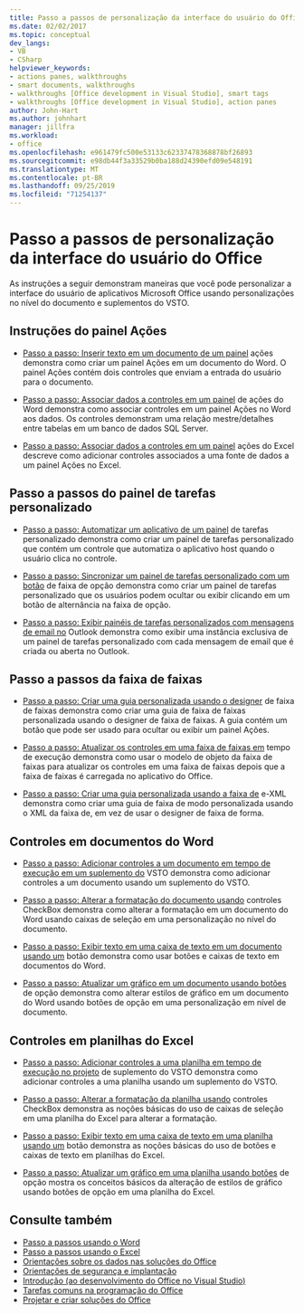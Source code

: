 ```yaml
---
title: Passo a passos de personalização da interface do usuário do Office
ms.date: 02/02/2017
ms.topic: conceptual
dev_langs:
- VB
- CSharp
helpviewer_keywords:
- actions panes, walkthroughs
- smart documents, walkthroughs
- walkthroughs [Office development in Visual Studio], smart tags
- walkthroughs [Office development in Visual Studio], action panes
author: John-Hart
ms.author: johnhart
manager: jillfra
ms.workload:
- office
ms.openlocfilehash: e961479fc500e53133c62337478368878bf26893
ms.sourcegitcommit: e98db44f3a33529b0ba188d24390efd09e548191
ms.translationtype: MT
ms.contentlocale: pt-BR
ms.lasthandoff: 09/25/2019
ms.locfileid: "71254137"
---
```

# <a name="office-ui-customization-walkthroughs"></a>Passo a passos de personalização da interface do usuário do Office
  As instruções a seguir demonstram maneiras que você pode personalizar a interface do usuário de aplicativos Microsoft Office usando personalizações no nível do documento e suplementos do VSTO.

## <a name="actions-pane-walkthroughs"></a>Instruções do painel Ações
- [Passo a passo: Inserir texto em um documento de um painel](../vsto/walkthrough-inserting-text-into-a-document-from-an-actions-pane.md) ações demonstra como criar um painel Ações em um documento do Word. O painel Ações contém dois controles que enviam a entrada do usuário para o documento.

- [Passo a passo: Associar dados a controles em um painel](../vsto/walkthrough-binding-data-to-controls-on-a-word-actions-pane.md) de ações do Word demonstra como associar controles em um painel Ações no Word aos dados. Os controles demonstram uma relação mestre/detalhes entre tabelas em um banco de dados SQL Server.

- [Passo a passo: Associar dados a controles em um painel](../vsto/walkthrough-binding-data-to-controls-on-an-excel-actions-pane.md) ações do Excel descreve como adicionar controles associados a uma fonte de dados a um painel Ações no Excel.

## <a name="custom-task-pane-walkthroughs"></a>Passo a passos do painel de tarefas personalizado
- [Passo a passo: Automatizar um aplicativo de um painel](../vsto/walkthrough-automating-an-application-from-a-custom-task-pane.md) de tarefas personalizado demonstra como criar um painel de tarefas personalizado que contém um controle que automatiza o aplicativo host quando o usuário clica no controle.

- [Passo a passo: Sincronizar um painel de tarefas personalizado com um botão](../vsto/walkthrough-synchronizing-a-custom-task-pane-with-a-ribbon-button.md) de faixa de opção demonstra como criar um painel de tarefas personalizado que os usuários podem ocultar ou exibir clicando em um botão de alternância na faixa de opção.

- [Passo a passo: Exibir painéis de tarefas personalizados com mensagens de email no](../vsto/walkthrough-displaying-custom-task-panes-with-e-mail-messages-in-outlook.md) Outlook demonstra como exibir uma instância exclusiva de um painel de tarefas personalizado com cada mensagem de email que é criada ou aberta no Outlook.

## <a name="ribbon-walkthroughs"></a>Passo a passos da faixa de faixas
- [Passo a passo: Criar uma guia personalizada usando o designer](../vsto/walkthrough-creating-a-custom-tab-by-using-the-ribbon-designer.md) de faixa de faixas demonstra como criar uma guia de faixa de faixas personalizada usando o designer de faixa de faixas. A guia contém um botão que pode ser usado para ocultar ou exibir um painel Ações.

- [Passo a passo: Atualizar os controles em uma faixa de faixas em](../vsto/walkthrough-updating-the-controls-on-a-ribbon-at-run-time.md) tempo de execução demonstra como usar o modelo de objeto da faixa de faixas para atualizar os controles em uma faixa de faixas depois que a faixa de faixas é carregada no aplicativo do Office.

- [Passo a passo: Criar uma guia personalizada usando a faixa de](../vsto/walkthrough-creating-a-custom-tab-by-using-ribbon-xml.md) e-XML demonstra como criar uma guia de faixa de modo personalizada usando o XML da faixa de, em vez de usar o designer de faixa de forma.

## <a name="controls-on-word-documents"></a>Controles em documentos do Word
- [Passo a passo: Adicionar controles a um documento em tempo de execução em um suplemento do](../vsto/walkthrough-adding-controls-to-a-document-at-run-time-in-a-vsto-add-in.md) VSTO demonstra como adicionar controles a um documento usando um suplemento do VSTO.

- [Passo a passo: Alterar a formatação do documento usando](../vsto/walkthrough-changing-document-formatting-using-checkbox-controls.md) controles CheckBox demonstra como alterar a formatação em um documento do Word usando caixas de seleção em uma personalização no nível do documento.

- [Passo a passo: Exibir texto em uma caixa de texto em um documento usando um](../vsto/walkthrough-displaying-text-in-a-text-box-in-a-document-using-a-button.md) botão demonstra como usar botões e caixas de texto em documentos do Word.

- [Passo a passo: Atualizar um gráfico em um documento usando botões](../vsto/walkthrough-updating-a-chart-in-a-document-using-radio-buttons.md) de opção demonstra como alterar estilos de gráfico em um documento do Word usando botões de opção em uma personalização em nível de documento.

## <a name="controls-on-excel-worksheets"></a>Controles em planilhas do Excel
- [Passo a passo: Adicionar controles a uma planilha em tempo de execução no projeto](../vsto/walkthrough-adding-controls-to-a-worksheet-at-run-time-in-vsto-add-in-project.md) de suplemento do VSTO demonstra como adicionar controles a uma planilha usando um suplemento do VSTO.

- [Passo a passo: Alterar a formatação da planilha usando](../vsto/walkthrough-changing-worksheet-formatting-using-checkbox-controls.md) controles CheckBox demonstra as noções básicas do uso de caixas de seleção em uma planilha do Excel para alterar a formatação.

- [Passo a passo: Exibir texto em uma caixa de texto em uma planilha usando um](../vsto/walkthrough-displaying-text-in-a-text-box-in-a-worksheet-using-a-button.md) botão demonstra as noções básicas do uso de botões e caixas de texto em planilhas do Excel.

- [Passo a passo: Atualizar um gráfico em uma planilha usando botões](../vsto/walkthrough-updating-a-chart-in-a-worksheet-using-radio-buttons.md) de opção mostra os conceitos básicos da alteração de estilos de gráfico usando botões de opção em uma planilha do Excel.

## <a name="see-also"></a>Consulte também
- [Passo a passos usando o Word](../vsto/walkthroughs-using-word.md)
- [Passo a passos usando o Excel](../vsto/walkthroughs-using-excel.md)
- [Orientações sobre os dados nas soluções do Office](../vsto/data-in-office-solutions-walkthroughs.md)
- [Orientações de segurança e implantação](../vsto/security-and-deployment-walkthroughs.md)
- [Introdução &#40;ao desenvolvimento do Office no Visual Studio&#41;](../vsto/getting-started-office-development-in-visual-studio.md)
- [Tarefas comuns na programação do Office](../vsto/common-tasks-in-office-programming.md)
- [Projetar e criar soluções do Office](../vsto/designing-and-creating-office-solutions.md)
